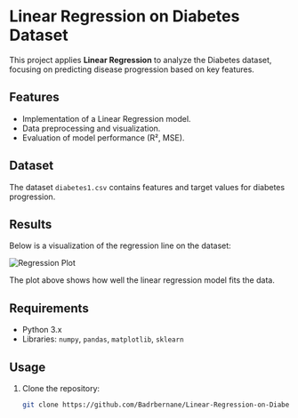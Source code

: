 # Linear Regression on Diabetes Dataset

This project applies **Linear Regression** to analyze the Diabetes dataset, focusing on predicting disease progression based on key features.

## Features
- Implementation of a Linear Regression model.
- Data preprocessing and visualization.
- Evaluation of model performance (R², MSE).

## Dataset
The dataset `diabetes1.csv` contains features and target values for diabetes progression.

## Results
Below is a visualization of the regression line on the dataset:

![Regression Plot](images/regression_plot.png)

The plot above shows how well the linear regression model fits the data.

## Requirements
- Python 3.x
- Libraries: `numpy`, `pandas`, `matplotlib`, `sklearn`

## Usage
1. Clone the repository:
   ```bash
   git clone https://github.com/Badrbernane/Linear-Regression-on-Diabetes-Dataset-.git